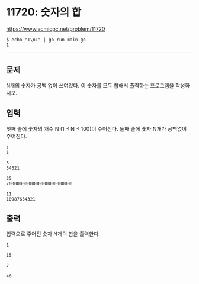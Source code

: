 # 11720: 숫자의 합

https://www.acmicpc.net/problem/11720

```
$ echo "1\n1" | go run main.go
1
```

---

## 문제

N개의 숫자가 공백 없이 쓰여있다. 이 숫자를 모두 합해서 출력하는 프로그램을
작성하시오.

## 입력

첫째 줄에 숫자의 개수 N (1 ≤ N ≤ 100)이 주어진다. 둘째 줄에 숫자 N개가 공백없이
주어진다.

```
1
1
```

```
5
54321
```

```
25
7000000000000000000000000
```

```
11
10987654321
```

## 출력

입력으로 주어진 숫자 N개의 합을 출력한다.

```
1
```

```
15
```

```
7
```

```
46
```

